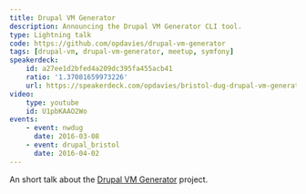 ```yaml
---
title: Drupal VM Generator
description: Announcing the Drupal VM Generator CLI tool.
type: Lightning talk
code: https://github.com/opdavies/drupal-vm-generator
tags: [drupal-vm, drupal-vm-generator, meetup, symfony]
speakerdeck:
    id: a27ee1d2bfed4a209dc395fa455acb41
    ratio: '1.37081659973226'
    url: https://speakerdeck.com/opdavies/bristol-dug-drupal-vm-generator
video:
    type: youtube
    id: U1pbKAAO2Wo
events:
    - event: nwdug
      date: 2016-03-08
    - event: drupal_bristol
      date: 2016-04-02
---
```

An short talk about the [Drupal VM Generator][1] project.

[1]: https://github.com/opdavies/drupal-vm-generator

